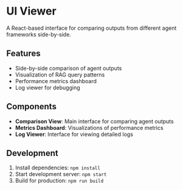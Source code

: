 # UI Viewer

A React-based interface for comparing outputs from different agent frameworks side-by-side.

## Features

- Side-by-side comparison of agent outputs
- Visualization of RAG query patterns
- Performance metrics dashboard
- Log viewer for debugging

## Components

- **Comparison View**: Main interface for comparing agent outputs
- **Metrics Dashboard**: Visualizations of performance metrics
- **Log Viewer**: Interface for viewing detailed logs

## Development

1. Install dependencies: `npm install`
2. Start development server: `npm start`
3. Build for production: `npm run build`
